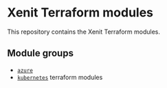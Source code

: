 # Xenit Terraform modules

This repository contains the Xenit Terraform modules.

## Module groups

- [`azure`](modules/azure/README.md)
- [`kubernetes`](modules/kubernetes/README.md) terraform modules
